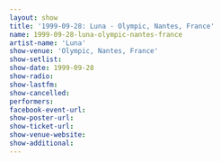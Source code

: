 ```yaml
---
layout: show
title: '1999-09-28: Luna - Olympic, Nantes, France'
name: 1999-09-28-luna-olympic-nantes-france
artist-name: 'Luna'
show-venue: 'Olympic, Nantes, France'
show-setlist: 
show-date: 1999-09-28
show-radio: 
show-lastfm: 
show-cancelled: 
performers: 
facebook-event-url: 
show-poster-url: 
show-ticket-url: 
show-venue-website: 
show-additional: 
---
```


